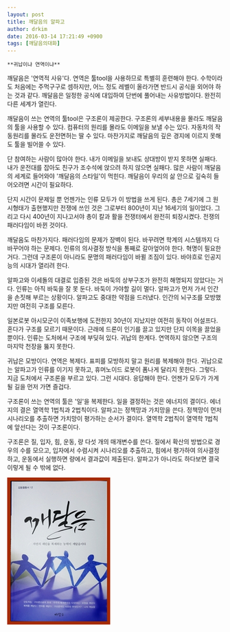 ```yaml
---
layout: post
title: 깨달음의 알파고
author: drkim
date: 2016-03-14 17:21:49 +0900
tags: [깨달음의대화]
---
```

 


    **귀납이냐 연역이냐**

  


깨달음은 '연역적 사유'다. 연역은 툴tool을 사용하므로 특별히 훈련해야 한다. 수학이라도 처음에는 주먹구구로 셈하지만, 어느 정도 레벨이 올라가면 반드시 공식을 외어야 하는 것과 같다. 깨달음은 일정한 공식에 대입하여 단번에 풀어내는 사유방법이다. 완전히 다른 세계가 열린다. 

  


깨달음이 쓰는 연역의 툴tool은 구조론이 제공한다. 구조론의 세부내용을 몰라도 깨달음의 툴을 사용할 수 있다. 컴퓨터의 원리를 몰라도 이메일을 보낼 수는 있다. 자동차의 작동원리를 몰라도 운전면허는 딸 수 있다. 마찬가지로 깨달음의 깊은 경지에 이르지 못해도 툴을 빌어쓸 수 있다. 

  


단 참여하는 사람이 많아야 한다. 내가 이메일을 보내도 상대방이 받지 못하면 실패다. 내가 운전대를 잡아도 친구가 조수석에 앉으려 하지 않으면 실패다. 많은 사람이 깨달음의 세계로 들어와야 '깨달음의 스타일'이 먹힌다. 깨달음이 우리의 삶 안으로 깊숙히 들어오려면 시간이 필요하다. 

  


단지 시간이 문제일 뿐 언젠가는 인류 모두가 이 방법을 쓰게 된다. 총은 7세기에 그 원시형태가 출현했지만 전쟁에 쓰인 것은 그로부터 800년이 지난 16세기의 일이었다. 그리고 다시 400년이 지나고서야 총이 칼과 활을 전쟁터에서 완전히 퇴장시켰다. 전쟁의 패러다임이 바뀐 것이다. 

  


깨달음도 마찬가지다. 패러다임의 문제가 장벽이 된다. 바꾸려면 학계의 시스템까지 다 바꾸어야 하는 문제다. 인류의 의사결정 방식을 통째로 갈아엎어야 한다. 혁명이 필요한 거다. 그런데 구조론이 아니라도 문명의 패러다임이 바뀔 조짐이 있다. 바야흐로 인공지능의 시대가 열리려 한다. 

  


알파고와 이세돌의 대결로 입증된 것은 바둑의 상부구조가 완전히 해명되지 않았다는 거다. 인류는 아직 바둑을 잘 못 둔다. 바둑이 가야할 길이 멀다. 알파고가 먼저 가서 인간을 손짓해 부르는 상황이다. 알파고도 중대한 약점을 드러냈다. 인간의 뇌구조를 모방했지만 여전히 구조를 모른다. 

  


일본로봇 아시모군이 이족보행에 도전한지 30년이 지났지만 여전히 동작이 어설프다. 혼다가 구조를 모르기 때문이다. 근래에 드론이 인기를 끌고 있지만 단지 이목을 끌었을 뿐이다. 인류는 도처에서 구조에 부딪혀 있다. 귀납의 한계다. 연역하지 않으면 구조의 마지막 천장을 뚫지 못한다. 

  


귀납은 모방이다. 연역은 복제다. 표피를 모방하지 말고 원리를 복제해야 한다. 귀납으로는 알파고가 인류를 이기지 못하고, 휴머노이드 로봇이 폼나게 달리지 못한다. 그렇다. 지금 도처에서 구조론을 부르고 있다. 그런 시대다. 응답해야 한다. 언젠가 모두가 가게 될 길을 먼저 가면 즐겁다. 

  


구조론이 쓰는 연역의 툴은 '일'을 복제한다. 일을 결정하는 것은 에너지의 결이다. 에너지의 결은 열역학 1법칙과 2법칙이다. 알파고는 정책망과 가치망을 쓴다. 정책망이 먼저 시나리오를 추출하면 가치망이 평가하는 순서가 결이다. 열역학 2법칙이 열역학 1법칙에 앞선다는 것이 구조론이다. 

  


구조론은 질, 입자, 힘, 운동, 량 다섯 개의 매개변수를 쓴다. 질에서 확산의 방법으로 경우의 수를 모으고, 입자에서 수렴시켜 시나리오를 추출하고, 힘에서 평가하여 의사결정하고, 운동에서 실행하면 량에서 결과값이 제출된다. 알파고가 아니라도 하다보면 결국 이렇게 될 수 밖에 없다. 

  



![](/files/attach/images/198/495/686/aDSC01523.JPG)